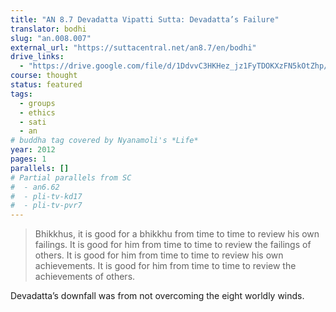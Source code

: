 ```yaml
---
title: "AN 8.7 Devadatta Vipatti Sutta: Devadatta’s Failure"
translator: bodhi
slug: "an.008.007"
external_url: "https://suttacentral.net/an8.7/en/bodhi"
drive_links:
  - "https://drive.google.com/file/d/1DdvvC3HKHez_jz1FyTDOKXzFN5kOtZhp/view?usp=drivesdk"
course: thought
status: featured
tags:
  - groups
  - ethics
  - sati
  - an
# buddha tag covered by Nyanamoli's *Life*
year: 2012
pages: 1
parallels: []
# Partial parallels from SC
#  - an6.62
#  - pli-tv-kd17
#  - pli-tv-pvr7
---
```


> Bhikkhus, it is good for a bhikkhu from time to time to review his own failings. It is good for him from time to time to review the failings of others. It is good for him from time to time to review his own achievements. It is good for him from time to time to review the achievements of others.

Devadatta’s downfall was from not overcoming the eight worldly winds.
